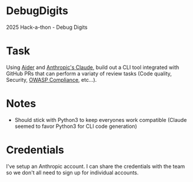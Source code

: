 # DebugDigits
2025 Hack-a-thon - Debug Digits

# Task
Using [Aider](https://github.com/Aider-AI/aider) and [Anthropic's Claude](https://docs.anthropic.com/en/home), build out a CLI tool integrated with GitHub PRs that can perform a variaty of review tasks (Code quality, Security, [OWASP Compliance](https://owasp-aasvs.readthedocs.io/en/latest/level3.html), etc...).

# Notes
- Should stick with Python3 to keep everyones work compatible (Claude seemed to favor Python3 for CLI code generation)

# Credentials
I've setup an Anthropic account. I can share the credentials with the team so we don't all need to sign up for individual accounts.
